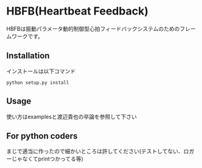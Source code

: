 # HBFB(Heartbeat Feedback)
HBFBは振動パラメータ動的制御型心拍フィードバックシステムのためのフレームワークです。

## Installation
インストールは以下コマンド
```
python setup.py install
```

## Usage
使い方はexamplesと渡辺貴也の卒論を参照して下さい

## For python coders
まじで適当に作ったので細かいところは許してください(テストしてない、ロガーじゃなくてprintつかってる等)
